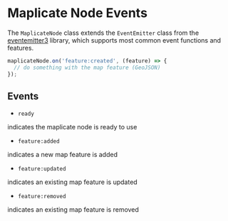 # Maplicate Node Events

The `MaplicateNode` class extends the `EventEmitter` class from the [eventemitter3](https://github.com/primus/EventEmitter3) library, which supports most common event functions and features.

``` javascript
maplicateNode.on('feature:created', (feature) => {
  // do something with the map feature (GeoJSON)
});
```

## Events

* `ready`

indicates the maplicate node is ready to use

* `feature:added`

indicates a new map feature is added

* `feature:updated`

indicates an existing map feature is updated

* `feature:removed`

indicates an existing map feature is removed
